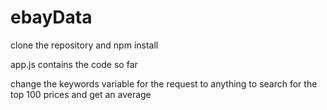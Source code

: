 # ebayData

clone the repository and npm install

app.js contains the code so far

change the keywords variable for the request to anything to search for the top 100 prices and get an average
